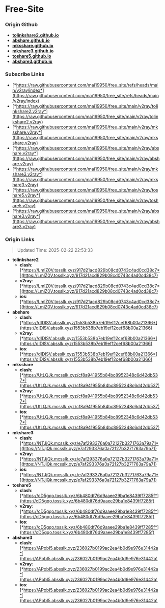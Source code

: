 # Free-Site

### Origin Github

- [**tolinkshare2.github.io**](https://github.com/tolinkshare2/tolinkshare2.github.io)
- [**abshare.github.io**](https://github.com/abshare/abshare.github.io)
- [**mksshare.github.io**](https://github.com/mksshare/mksshare.github.io)
- [**mkshare3.github.io**](https://github.com/mkshare3/mkshare3.github.io)
- [**toshare5.github.io**](https://github.com/toshare5/toshare5.github.io)
- [**abshare3.github.io**](https://github.com/abshare3/abshare3.github.io)

### Subscribe Links

- [*https://raw.githubusercontent.com/mai19950/free_site/refs/heads/main/v2ray/index*](https://raw.githubusercontent.com/mai19950/free_site/refs/heads/main/v2ray/index)
- [*https://raw.githubusercontent.com/mai19950/free_site/main/v2ray/tolinkshare2.v2ray*](https://raw.githubusercontent.com/mai19950/free_site/main/v2ray/tolinkshare2.v2ray)
- [*https://raw.githubusercontent.com/mai19950/free_site/main/v2ray/mksshare.v2ray*](https://raw.githubusercontent.com/mai19950/free_site/main/v2ray/mksshare.v2ray)
- [*https://raw.githubusercontent.com/mai19950/free_site/main/v2ray/abshare.v2ray*](https://raw.githubusercontent.com/mai19950/free_site/main/v2ray/abshare.v2ray)
- [*https://raw.githubusercontent.com/mai19950/free_site/main/v2ray/mkshare3.v2ray*](https://raw.githubusercontent.com/mai19950/free_site/main/v2ray/mkshare3.v2ray)
- [*https://raw.githubusercontent.com/mai19950/free_site/main/v2ray/toshare5.v2ray*](https://raw.githubusercontent.com/mai19950/free_site/main/v2ray/toshare5.v2ray)
- [*https://raw.githubusercontent.com/mai19950/free_site/main/v2ray/abshare3.v2ray*](https://raw.githubusercontent.com/mai19950/free_site/main/v2ray/abshare3.v2ray)

### Origin Links

> Updated Time: 2025-02-22 22:53:33

- **tolinkshare2**
  - **clash**: [*https://LmlZ0V.tosslk.xyz/917d21acd829b08cd0743c4ad0cd38c7*](https://LmlZ0V.tosslk.xyz/917d21acd829b08cd0743c4ad0cd38c7)
  - **v2ray**: [*https://LmlZ0V.tosslk.xyz/917d21acd829b08cd0743c4ad0cd38c7*](https://LmlZ0V.tosslk.xyz/917d21acd829b08cd0743c4ad0cd38c7)
  - **ios**: [*https://LmlZ0V.tosslk.xyz/917d21acd829b08cd0743c4ad0cd38c7*](https://LmlZ0V.tosslk.xyz/917d21acd829b08cd0743c4ad0cd38c7)
- **abshare**
  - **clash**: [*https://dIDlSV.absslk.xyz/1553b538b7eb19ef12cef68b00a21366*](https://dIDlSV.absslk.xyz/1553b538b7eb19ef12cef68b00a21366)
  - **v2ray**: [*https://dIDlSV.absslk.xyz/1553b538b7eb19ef12cef68b00a21366*](https://dIDlSV.absslk.xyz/1553b538b7eb19ef12cef68b00a21366)
  - **ios**: [*https://dIDlSV.absslk.xyz/1553b538b7eb19ef12cef68b00a21366*](https://dIDlSV.absslk.xyz/1553b538b7eb19ef12cef68b00a21366)
- **mksshare**
  - **clash**: [*https://UtLQJk.mcsslk.xyz/cf8a941955b84bc8952348c6d42db537*](https://UtLQJk.mcsslk.xyz/cf8a941955b84bc8952348c6d42db537)
  - **v2ray**: [*https://UtLQJk.mcsslk.xyz/cf8a941955b84bc8952348c6d42db537*](https://UtLQJk.mcsslk.xyz/cf8a941955b84bc8952348c6d42db537)
  - **ios**: [*https://UtLQJk.mcsslk.xyz/cf8a941955b84bc8952348c6d42db537*](https://UtLQJk.mcsslk.xyz/cf8a941955b84bc8952348c6d42db537)
- **mkshare3**
  - **clash**: [*https://NTJjQk.mcsslk.xyz/e7af293376a0a72127b3271763a79a71*](https://NTJjQk.mcsslk.xyz/e7af293376a0a72127b3271763a79a71)
  - **v2ray**: [*https://NTJjQk.mcsslk.xyz/e7af293376a0a72127b3271763a79a71*](https://NTJjQk.mcsslk.xyz/e7af293376a0a72127b3271763a79a71)
  - **ios**: [*https://NTJjQk.mcsslk.xyz/e7af293376a0a72127b3271763a79a71*](https://NTJjQk.mcsslk.xyz/e7af293376a0a72127b3271763a79a71)
- **toshare5**
  - **clash**: [*https://cD5gqo.tosslk.xyz/6b480df76d9aaee29ba1e8439ff7285f*](https://cD5gqo.tosslk.xyz/6b480df76d9aaee29ba1e8439ff7285f)
  - **v2ray**: [*https://cD5gqo.tosslk.xyz/6b480df76d9aaee29ba1e8439ff7285f*](https://cD5gqo.tosslk.xyz/6b480df76d9aaee29ba1e8439ff7285f)
  - **ios**: [*https://cD5gqo.tosslk.xyz/6b480df76d9aaee29ba1e8439ff7285f*](https://cD5gqo.tosslk.xyz/6b480df76d9aaee29ba1e8439ff7285f)
- **abshare3**
  - **clash**: [*https://APobI5.absslk.xyz/236027b0199ac2ea4b0d9e976e31442a*](https://APobI5.absslk.xyz/236027b0199ac2ea4b0d9e976e31442a)
  - **v2ray**: [*https://APobI5.absslk.xyz/236027b0199ac2ea4b0d9e976e31442a*](https://APobI5.absslk.xyz/236027b0199ac2ea4b0d9e976e31442a)
  - **ios**: [*https://APobI5.absslk.xyz/236027b0199ac2ea4b0d9e976e31442a*](https://APobI5.absslk.xyz/236027b0199ac2ea4b0d9e976e31442a)
